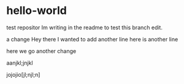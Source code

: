 # hello-world
test repositor
Im writing in the readme to test this branch edit.

a change
Hey there I wanted to add another line here is another line

here we go another change


aanjkl;jnjkl


jojojio[jl;njl;n]